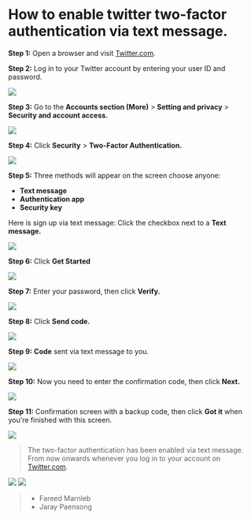 # How to enable twitter two-factor authentication via text message.

**Step 1:** Open a browser and visit [Twitter.com](https://twitter.com).

**Step 2:** Log in to your Twitter account by entering your user ID and password.

![](images/01.png)

**Step 3:** Go to the **Accounts section (More)** > **Setting and privacy** > **Security and account access.**

![](images/02.png)

**Step 4:** Click **Security** > **Two-Factor Authentication.** 

![](images/03.png) 

**Step 5:** Three methods will appear on the screen choose anyone:
- **Text message**
- **Authentication app**
- **Security key**

Here is sign up via text message: Click the checkbox next to a **Text message.**

![](images/06.png)

**Step 6:** Click **Get Started** 

![](images/07.png)

**Step 7:** Enter your password, then click **Verify.**

![](images/8.png)

**Step 8:** Click **Send code.**

![](images/9.png)

**Step 9:** **Code** sent via text message to you. 

![](images/09-1.png)

**Step 10:**  Now you need to enter the confirmation code,  then click **Next.** 

![](images/10.png)

**Step 11:** Confirmation screen with a backup code, then click **Got it** when you're finished with this screen.

![](images/11.png)

>  The two-factor authentication has been enabled via text message. From now onwards whenever you log in to your account on [Twitter.com](https://twitter.com).

![](images/13.png)
![](images/14.png)


>  -  Fareed Marnleb
>  -  Jaray Paensong
